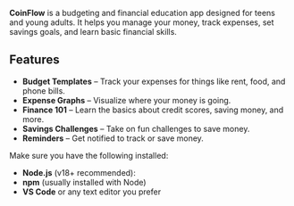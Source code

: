 **CoinFlow** is a budgeting and financial education app designed for teens and young adults. It helps you manage your money, track expenses, set savings goals, and learn basic financial skills.

## Features
- **Budget Templates** – Track your expenses for things like rent, food, and phone bills.
- **Expense Graphs** – Visualize where your money is going.
- **Finance 101** – Learn the basics about credit scores, saving money, and more.
- **Savings Challenges** – Take on fun challenges to save money.
- **Reminders** – Get notified to track or save money.

Make sure you have the following installed:
- **Node.js** (v18+ recommended):
- **npm** (usually installed with Node)
- **VS Code** or any text editor you prefer
